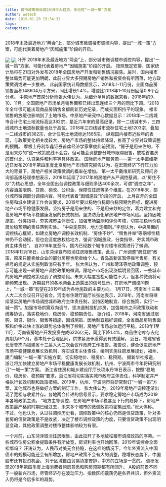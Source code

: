 ```yaml
---
title: 楼市政策微调成2019年大趋势，多地提“一城一策”方案
author: wetech
date: 2019-01-20 15:34:32
tags: 
categories: 
---
```

2018年末及最近地方“两会”上，部分城市微调楼市调控内容，提出“一城一策”方案，可能代表着房地产“因城施策”阶段的开启。
<!-- more -->
<img align="center" border="0" src="https://imgcdn.yicai.com/uppics/images/2019/01/6b85a24b9916e23a0a7e6864b8c40b7d.jpg" />
<img align="center" border="0" src="https://imgcdn.yicai.com/uppics/images/2019/01/5e4e195acde4b705b18734486ad641ee.jpg" />
叶开
2018年末及最近地方“两会”上，部分城市微调楼市调控内容，提出“一城一策”方案，可能代表着房地产“因城施策”阶段的开启。
按照既定安排，国家统计局将在21日对外发布2018年全国房地产开发和销售情况报告。届时，国内楼市整体局势可能更加明朗，此前业界大多预期房地产销售和投资会有所回落，地方政策微调或进一步推进。
此前国家统计局数据显示，2018年1-11月份，全国商品房销售面积148604万平方米，同比增长1.4%，增速比2018年1-10月份回落0.8个百分点。
中原地产首席分析师张大伟认为，从细分单月的数据来看，2018年的9、10、11月，全国房地产市场单月销售面积已经出现连续三个月的同比下调。“2018年全年很可能出现商品房销售金额刷新历史纪录，而成交面积持平的现象。
楼市销售的放缓也影响到了土地市场。中原地产研究中心数据显示：2018年一二线城市合计住宅土地流标高达382宗，是近六年来的最高纪录。除一二线城市外，三四线城市土地流标数量也处于高位。2018年三四线城市流标住宅土地1203宗，叠加一二线城市的382宗，合计住宅土地流标达1585宗。
纵观国内楼市近些年的表现，与政策变化相关度较大，房地产市场的整体持续降温，推高了业界对政策调整的预期。
摩根士丹利华鑫证券首席经济学家章俊此前预测，“房子是用来住的，不是用来炒的”这一政策底线不会变，但可能会调整部分城市限购限售，放松首套房的首付比、认贷条件和利率等具体政策。
国际房地产服务商——第一太平戴维斯近日发布2018年第四季度北京房地产市场研究报告认为，在宏观经济下行压力加大的背景下，房地产相关政策微调的概率在增加。
第一太平戴维斯研究及顾问咨询部高级经理李想表示，2018年延续了2017年的房地产从严调控基调，以“房住不炒”为核心思想，全年全国出台调控政策与细则多达400余次，可谓“调控之年”，内容涵盖限购、贷款、棚改、公积金、保障性住房等多个维度。在2018年末，部分城市微调部分调控内容，可能代表着“因城施政”阶段的开启。
上月召开的全国住房和城乡建设工作会议要求，2019年要以稳地价稳房价稳预期为目标，促进房地产市场平稳健康发展。坚持房子是用来住的、不是用来炒的定位，着力建立和完善房地产市场平稳健康发展的长效机制，坚决防范化解房地产市场风险。坚持因城施策、分类指导，夯实城市主体责任，加强市场监测和评价考核，切实把稳地价稳房价稳预期的责任落到实处。
“中央定原则，地方定细则。”李想认为，中央层面的调控核心框架，如建立房地产调控长效机制、“房住不炒”、“租售并举”等纲领性精神仍不会动摇，但也会适度放权给地方，强调“因城施政，分类指导、夯实城市政府主体责任”。
自2018年底至今，国内已经数个城市对楼市政策进行了微调。
2018年12月18日，山东菏泽宣布取消住房限售政策。此后，广州调整“商住房”政策，原来只能卖给企业的部分房屋也能卖给个人。青岛高新区暂停摇号售房，有关摇号的规定从实施到取消只有半年。
张大伟认为，广州和菏泽等地政策调整，预示可能出现一轮房地产调控政策的微调。房地产市场出现涨幅明显回落，一些城市的房地产调控政策也到了调整阶段。未来大幅度宽松可能性不大，但各种微调将可能频繁出现。
近期召开的各地两会上透露出的信号显示，在房地产调控问题上，“一城一策”有望在2019年成为各地施政的主要方向。
1月17日，河南省十三届人大二次会议召开记者会，河南省住建厅副厅长张达表示，2019年，河南省将继续落实房地产市场调控城市政府主体责任制，坚持因地制宜、综合施策，实行“一城一策”。加强市场供需双向调节，坚决遏制投机炒房，加强城市之间政策联动和统筹协调，落实稳地价、稳房价、稳预期责任。
据介绍，2018年，河南省通过限购、限贷、限价、限售等措施，因城施策、因地制宜抓好调控，全省商品房销售面积和价格过快上涨的趋势总体得到了控制，房地产市场总体运行平稳。2018年1至11月，河南省房地产开发投资完成6226亿元，同比下降1.4%，商品住宅库存去化周期为9个月，基本处于合理区间，供求紧张矛盾得到有效缓解。
近日，福建省省长唐登杰向福建省十三届人大二次会议作政府工作报告。报告说，健全促进房地产市场平稳健康发展长效机制，夯实城市主体责任，编制实施住房发展规划，福州、厦门编制“一城一策”实施方案，切实稳地价、稳房价、稳预期。
据新华社报道，浙江将加快建立房地产市场平稳健康发展长效机制，杭州、宁波两市今年将研究制订“一城一策”方案。
浙江省住房和城乡建设厅厅长项永丹18日表示，按照“稳地价、稳房价、稳预期”要求，浙江省将切实落实城市政府主体责任，科学制定并严格执行长效机制和政策措施。2019年，杭州、宁波两市将研究制订“一城一策”方案，其他城市也将做好方案的制订工作。
张大伟认为，2019年房地产调控逐渐出现了宽松与收紧并存。各地两会传递的信号显示，要求稳定房地产市场成为2019年各地政策主流。
“地方主导调控，在房地产市场平稳甚至下行的趋势下，房地产政策最严格的时期已经过去，未来多个城市的微调政策将密集出现。”张大伟称。
不过，他也认为，从过往调控历史看，调控政策中的核心仍然是信贷政策，针对多套房的信贷政策是不是收紧，决定了楼市调控政策的力度，只要信贷政策不出现明显变动，其他政策调整对楼市整体影响较为有限。
 
 
一个月前，山东菏泽取消住房限售，由此拉开了多地放松楼市调控政策的序幕。一些城市住房公积金提取条件有所放宽，房贷利率也开始回落。2019年调控会全面松绑吗？
汪涛认为，人民币对美元会持稳，在这样的情况下，今年外资流入中国债市的规模可能还会有所增加，房地产政策不会有大的调整，稳增长态势下，中国股市还有投资机会。
对于区域自由贸易协定安排，中方的立场是一贯的。
调研发现2018年第四季度上海消费者购房意愿和购房预期都有所回升。
A股的前景不同于一般新兴市场，尽管经济存在波动压力、指数区间震荡仍是各界共识，但外资流入仍将是今后多年的趋势。
